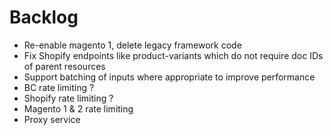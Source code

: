# Backlog

- Re-enable magento 1, delete legacy framework code
- Fix Shopify endpoints like product-variants which do not require doc IDs of parent resources
- Support batching of inputs where appropriate to improve performance
- BC rate limiting ?
- Shopify rate limiting ?
- Magento 1 & 2 rate limiting
- Proxy service

